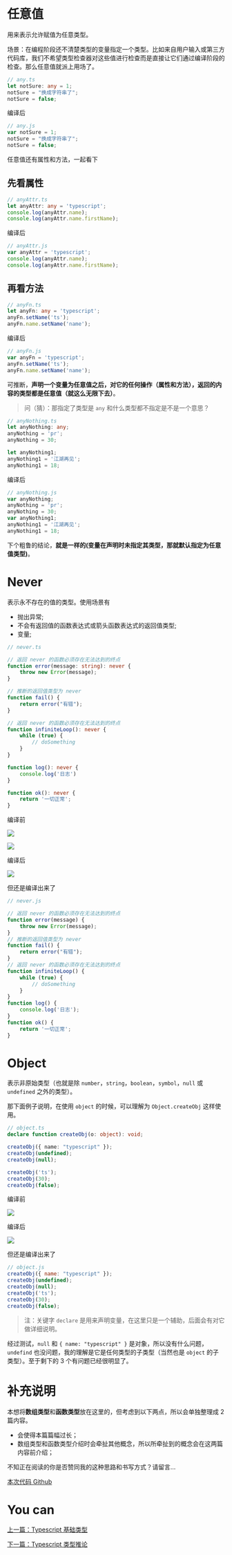 # 任意值

用来表示允许赋值为任意类型。

场景：在编程阶段还不清楚类型的变量指定一个类型。比如来自用户输入或第三方代码库，我们不希望类型检查器对这些值进行检查而是直接让它们通过编译阶段的检查。那么任意值就派上用场了。

```typescript
// any.ts
let notSure: any = 1;
notSure = "换成字符串了";
notSure = false;
```

编译后

```javascript
// any.js
var notSure = 1;
notSure = "换成字符串了";
notSure = false;
```

任意值还有属性和方法，一起看下

## 先看属性

```typescript
// anyAttr.ts
let anyAttr: any = 'typescript';
console.log(anyAttr.name);
console.log(anyAttr.name.firstName);
```

编译后

```javascript
// anyAttr.js
var anyAttr = 'typescript';
console.log(anyAttr.name);
console.log(anyAttr.name.firstName);
```

## 再看方法

```typescript
// anyFn.ts
let anyFn: any = 'typescript';
anyFn.setName('ts');
anyFn.name.setName('name');
```

编译后

```javascript
// anyFn.js
var anyFn = 'typescript';
anyFn.setName('ts');
anyFn.name.setName('name');
```

可推断，**声明一个变量为任意值之后，对它的任何操作（属性和方法），返回的内容的类型都是任意值（就这么无限下去）**。

> 问（猜）：那指定了类型是 `any` 和什么类型都不指定是不是一个意思？

```typescript
// anyNothing.ts
let anyNothing: any;
anyNothing = 'pr';
anyNothing = 30;

let anyNothing1;
anyNothing1 = '江湖再见';
anyNothing1 = 18;
```

编译后

```javascript
// anyNothing.js
var anyNothing;
anyNothing = 'pr';
anyNothing = 30;
var anyNothing1;
anyNothing1 = '江湖再见';
anyNothing1 = 18;
```

下个粗鲁的结论，**就是一样的(变量在声明时未指定其类型，那就默认指定为任意值类型)**。

# Never

表示永不存在的值的类型。使用场景有

- 抛出异常;
- 不会有返回值的函数表达式或箭头函数表达式的返回值类型;
- 变量;

```typescript
// never.ts

// 返回 never 的函数必须存在无法达到的终点
function error(message: string): never {
    throw new Error(message);
}

// 推断的返回值类型为 never
function fail() {
    return error("有错");
}

// 返回 never 的函数必须存在无法达到的终点
function infiniteLoop(): never {
    while (true) {
        // doSomething
    }
}

function log(): never {
    console.log('日志')
}

function ok(): never {
    return '一切正常';
}
```

编译前

![](../assets/basic/never-01.png)

![](../assets/basic/never-02.png)

编译后

![](../assets/basic/never-03.png)

但还是编译出来了

```javascript
// never.js

// 返回 never 的函数必须存在无法达到的终点
function error(message) {
    throw new Error(message);
}
// 推断的返回值类型为 never
function fail() {
    return error("有错");
}
// 返回 never 的函数必须存在无法达到的终点
function infiniteLoop() {
    while (true) {
        // doSomething
    }
}
function log() {
    console.log('日志');
}
function ok() {
    return '一切正常';
}
```

# Object

表示非原始类型（也就是除 `number`，`string`，`boolean`，`symbol`，`null` 或 `undefined` 之外的类型）。

那下面例子说明，在使用 `object` 的时候，可以理解为 `Object.createObj` 这样使用。

```typescript
// object.ts
declare function createObj(o: object): void;

createObj({ name: "typescript" });
createObj(undefined);
createObj(null);

createObj('ts');
createObj(30);
createObj(false);
```

编译前

![](../assets/basic/object.png)

编译后

![](../assets/basic/object-01.png)


但还是编译出来了

```javascript
// object.js
createObj({ name: "typescript" });
createObj(undefined);
createObj(null);
createObj('ts');
createObj(30);
createObj(false);

```

> 注：关键字 `declare` 是用来声明变量，在这里只是一个辅助，后面会有对它做详细说明。

经过测试，`null` 和 `{ name: "typescript" }` 是对象，所以没有什么问题，`undefind` 也没问题，我的理解是它是任何类型的子类型（当然也是 `object` 的子类型）。至于剩下的 3 个有问题已经很明显了。


# 补充说明

本想将**数组类型**和**函数类型**放在这里的，但考虑到以下两点，所以会单独整理成 2 篇内容。

- 会使得本篇篇幅过长；
- 数组类型和函数类型介绍时会牵扯其他概念，所以所牵扯到的概念会在这两篇内容前介绍；

不知正在阅读的你是否赞同我的这种思路和书写方式？请留言...

[本次代码 Github](https://github.com/ruizhengyun/typescript-note/tree/feature_v.0.0.3_20190621/notes/2019-06-21)

# You can 

[上一篇：Typescript 基础类型](./basic.md)

[下一篇：Typescript 类型推论](./inference.md)
